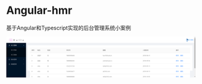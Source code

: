 # Angular-hmr
基于Angular和Typescript实现的后台管理系统小案例

![Angular-hmr](https://github.com/Rella7/Angular-hmr/blob/master/src/assets/localhost_4200_employee.png)
